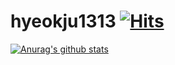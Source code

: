 # hyeokju1313 [![Hits](https://hits.seeyoufarm.com/api/count/incr/badge.svg?url=https%3A%2F%2Fgithub.com%2Fhyeokju1313)](https://hits.seeyoufarm.com)

[![Anurag's github stats](https://github-readme-stats.vercel.app/api?hyeokju1313=anuraghazra)](https://github.com/anuraghazra/github-readme-stats)
